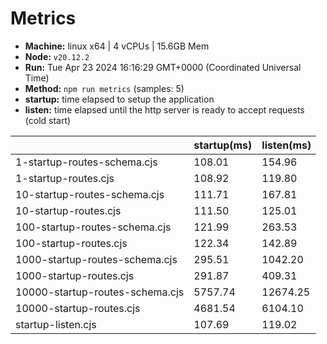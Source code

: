 # Metrics
* __Machine:__ linux x64 | 4 vCPUs | 15.6GB Mem
* __Node:__ `v20.12.2`
* __Run:__ Tue Apr 23 2024 16:16:29 GMT+0000 (Coordinated Universal Time)
* __Method:__ `npm run metrics` (samples: 5)
* __startup:__ time elapsed to setup the application
* __listen:__ time elapsed until the http server is ready to accept requests (cold start)

| | startup(ms) | listen(ms) |
|-| -       | -      |
| 1-startup-routes-schema.cjs | 108.01 | 154.96 |
| 1-startup-routes.cjs | 108.92 | 119.80 |
| 10-startup-routes-schema.cjs | 111.71 | 167.81 |
| 10-startup-routes.cjs | 111.50 | 125.01 |
| 100-startup-routes-schema.cjs | 121.99 | 263.53 |
| 100-startup-routes.cjs | 122.34 | 142.89 |
| 1000-startup-routes-schema.cjs | 295.51 | 1042.20 |
| 1000-startup-routes.cjs | 291.87 | 409.31 |
| 10000-startup-routes-schema.cjs | 5757.74 | 12674.25 |
| 10000-startup-routes.cjs | 4681.54 | 6104.10 |
| startup-listen.cjs | 107.69 | 119.02 |
